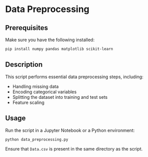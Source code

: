 # Data Preprocessing

## Prerequisites
Make sure you have the following installed:

```bash
pip install numpy pandas matplotlib scikit-learn
```

## Description
This script performs essential data preprocessing steps, including:
- Handling missing data
- Encoding categorical variables
- Splitting the dataset into training and test sets
- Feature scaling

## Usage
Run the script in a Jupyter Notebook or a Python environment:

```python
python data_preprocessing.py
```

Ensure that `Data.csv` is present in the same directory as the script.